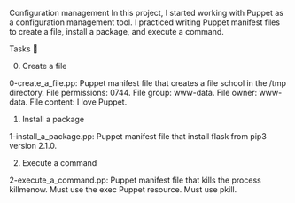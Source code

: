 Configuration management
In this project, I started working with Puppet as a configuration management tool. I practiced writing Puppet manifest files to create a file, install a package, and execute a command.

Tasks 📃

0. Create a file

0-create_a_file.pp: Puppet manifest file that creates a file school in the /tmp directory.
File permissions: 0744.
File group: www-data.
File owner: www-data.
File content: I love Puppet.

1. Install a package

1-install_a_package.pp: Puppet manifest file that install flask from pip3 version 2.1.0.

2. Execute a command

2-execute_a_command.pp: Puppet manifest file that kills the process killmenow.
Must use the exec Puppet resource.
Must use pkill.
